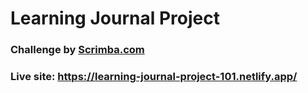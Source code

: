 # Learning Journal Project

### Challenge by [Scrimba.com](https://scrimba.com)

### Live site: https://learning-journal-project-101.netlify.app/
